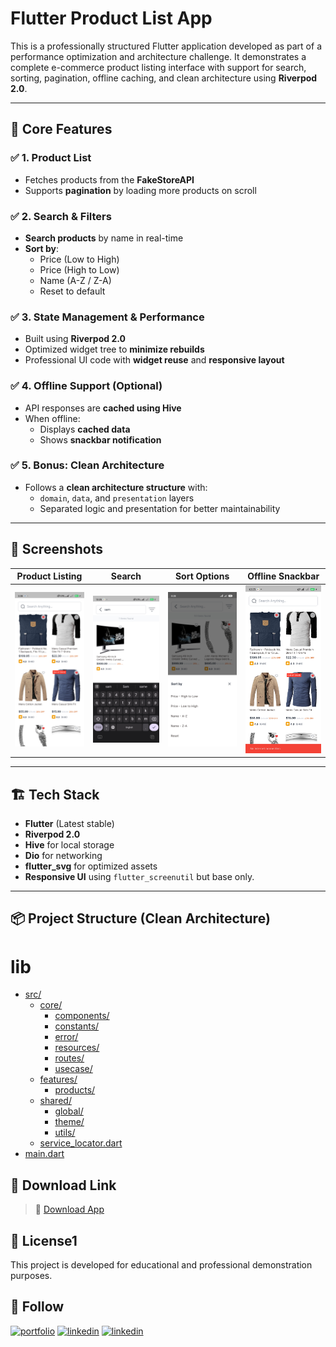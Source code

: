 
# Flutter Product List App

This is a professionally structured Flutter application developed as part of a performance optimization and architecture challenge. It demonstrates a complete e-commerce product listing interface with support for search, sorting, pagination, offline caching, and clean architecture using **Riverpod 2.0**.

---

## 🔧 Core Features

### ✅ 1. Product List
- Fetches products from the **FakeStoreAPI**
- Supports **pagination** by loading more products on scroll

### ✅ 2. Search & Filters
- **Search products** by name in real-time
- **Sort by**:
  - Price (Low to High)
  - Price (High to Low)
  - Name (A-Z / Z-A)
  - Reset to default

### ✅ 3. State Management & Performance
- Built using **Riverpod 2.0**
- Optimized widget tree to **minimize rebuilds**
- Professional UI code with **widget reuse** and **responsive layout**

### ✅ 4. Offline Support (Optional)
- API responses are **cached using Hive**
- When offline:
  - Displays **cached data**
  - Shows **snackbar notification**

### ✅ 5. Bonus: Clean Architecture
- Follows a **clean architecture structure** with:
  - `domain`, `data`, and `presentation` layers
  - Separated logic and presentation for better maintainability

---

## 🧪 Screenshots

| Product Listing | Search | Sort Options | Offline Snackbar |
|-----------------|--------|--------------|------------------|
| ![Product List](screenshots/home.jpg) | ![Search](screenshots/search.jpg) | ![Sort](screenshots/sortby.jpg) | ![Offline](screenshots/offline.jpg) |


---

## 🏗️ Tech Stack

- **Flutter** (Latest stable)
- **Riverpod 2.0**
- **Hive** for local storage
- **Dio** for networking
- **flutter_svg** for optimized assets
- **Responsive UI** using `flutter_screenutil` but base only.

---

## 📦 Project Structure (Clean Architecture)

# lib

* [src/](./lib/src)
  * [core/](./lib/src/core)
    * [components/](./lib/src/core/components)
    * [constants/](./lib/src/core/constants)
    * [error/](./lib/src/core/error)
    * [resources/](./lib/src/core/resources)
    * [routes/](./lib/src/core/routes)
    * [usecase/](./lib/src/core/usecase)
  * [features/](./lib/src/features)
    * [products/](./lib/src/features/products)
  * [shared/](./lib/src/shared)
    * [global/](./lib/src/shared/global)
    * [theme/](./lib/src/shared/theme)
    * [utils/](./lib/src/shared/utils)
  * [service_locator.dart](./lib/src/service_locator.dart)
* [main.dart](./lib/main.dart)




## 📢 Download Link

> 🔗 [Download App](https://github.com/arrahmanbd/qtec_flutter_task/releases/download/released/app-release.apk)

## 📃 License1

This project is developed for educational and professional demonstration purposes. 

## 🚀  Follow
[![portfolio](https://img.shields.io/badge/bio-000?style=for-the-badge&logo=ko-fi&logoColor=white)](https://arrahmanbd.github.io/)
[![linkedin](https://img.shields.io/badge/linkedin-0A66C2?style=for-the-badge&logo=linkedin&logoColor=white)](https://www.linkedin.com/in/arrahmanbd)
[![linkedin](https://img.shields.io/badge/Github-22272e?style=for-the-badge&logo=github&logoColor=white)](https://www.github.com/arrahmanbd)


